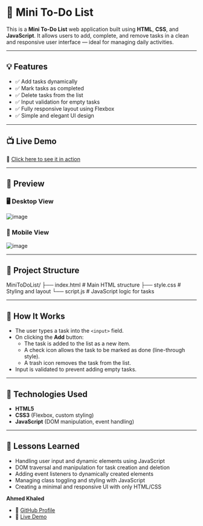 # 📝 Mini To-Do List

This is a **Mini To-Do List** web application built using **HTML**, **CSS**, and **JavaScript**. It allows users to add, complete, and remove tasks in a clean and responsive user interface — ideal for managing daily activities.

---

## 💡 Features

- ✅ Add tasks dynamically  
- ✅ Mark tasks as completed  
- ✅ Delete tasks from the list  
- ✅ Input validation for empty tasks  
- ✅ Fully responsive layout using Flexbox  
- ✅ Simple and elegant UI design  

---

## 📺 Live Demo

🔗 [Click here to see it in action](https://ahmedkhaled2817.github.io/50-Project-HTML-CSS-JS/MiniToDoList/)

---

## 📸 Preview

### 🖥️ Desktop View

![image](https://github.com/user-attachments/assets/b5b98309-9c4a-4a6c-8595-6238eae96415)



### 📱 Mobile View


![image](https://github.com/user-attachments/assets/541e44c0-5c9c-47b8-9880-aa7d819236fa)

---

## 📁 Project Structure


MiniToDoList/
├── index.html # Main HTML structure
├── style.css # Styling and layout
└── script.js # JavaScript logic for tasks


---

## 🚀 How It Works

- The user types a task into the `<input>` field.  
- On clicking the **Add** button:
  - The task is added to the list as a new item.
  - A check icon allows the task to be marked as done (line-through style).
  - A trash icon removes the task from the list.
- Input is validated to prevent adding empty tasks.

---

## 📌 Technologies Used

- **HTML5**
- **CSS3** (Flexbox, custom styling)
- **JavaScript** (DOM manipulation, event handling)

---

## 🧠 Lessons Learned

- Handling user input and dynamic elements using JavaScript  
- DOM traversal and manipulation for task creation and deletion  
- Adding event listeners to dynamically created elements  
- Managing class toggling and styling with JavaScript  
- Creating a minimal and responsive UI with only HTML/CSS  


**Ahmed Khaled**  
- 🔗 [GitHub Profile](https://github.com/AhmedKhaled2817)  
- 🔗 [Live Demo](https://ahmedkhaled2817.github.io/50-Project-HTML-CSS-JS/MiniToDoList/)
